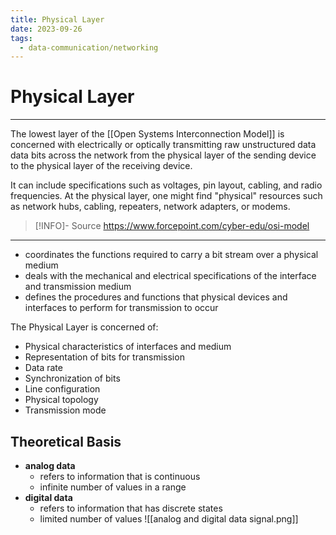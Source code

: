 ```yaml
---
title: Physical Layer
date: 2023-09-26
tags:
  - data-communication/networking
---
```


# Physical Layer

---

The lowest layer of the [[Open Systems Interconnection Model]] is concerned with electrically or optically transmitting raw unstructured data data bits across the network from the physical layer of the sending device to the physical layer of the receiving device.

It can include specifications such as voltages, pin layout, cabling, and radio frequencies. At the physical layer, one might find "physical" resources such as network hubs, cabling, repeaters, network adapters, or modems.

> [!INFO]- Source
> https://www.forcepoint.com/cyber-edu/osi-model

---

- coordinates the functions required to carry a bit stream over a physical medium
- deals with the mechanical and electrical specifications of the interface and transmission medium
- defines the procedures and functions that physical devices and interfaces to perform for transmission to occur

The Physical Layer is concerned of:

- Physical characteristics of interfaces and medium
- Representation of bits for transmission
- Data rate
- Synchronization of bits
- Line configuration
- Physical topology
- Transmission mode

## Theoretical Basis
- **analog data**
	- refers to information that is continuous
	- infinite number of values in a range
- **digital data**
	- refers to information that has discrete states
	- limited number of values
 ![[analog and digital data signal.png]]
 